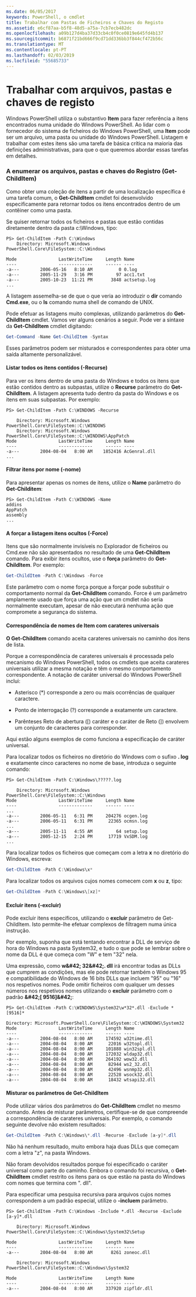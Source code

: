 ```yaml
---
ms.date: 06/05/2017
keywords: PowerShell, o cmdlet
title: Trabalhar com Pastas de Ficheiros e Chaves do Registo
ms.assetid: e6cf87aa-b5f8-48d5-a75a-7cb7ecb482dc
ms.openlocfilehash: a09b127d4ba37d33cb4c0f0ce0819e645fd4b137
ms.sourcegitcommit: b6871f21bd666f9cd71dd336bb3f844cf472b56c
ms.translationtype: MT
ms.contentlocale: pt-PT
ms.lasthandoff: 02/03/2019
ms.locfileid: "55685733"
---
```

# <a name="working-with-files-folders-and-registry-keys"></a>Trabalhar com arquivos, pastas e chaves de registo

Windows PowerShell utiliza o substantivo **Item** para fazer referência a itens encontrados numa unidade do Windows PowerShell. Ao lidar com o fornecedor do sistema de ficheiros do Windows PowerShell, uma **Item** pode ser um arquivo, uma pasta ou unidade do Windows PowerShell. Listagem e trabalhar com estes itens são uma tarefa de básica crítica na maioria das definições administrativas, para que o que queremos abordar essas tarefas em detalhes.

### <a name="enumerating-files-folders-and-registry-keys-get-childitem"></a>A enumerar os arquivos, pastas e chaves do Registro (Get-ChildItem)

Como obter uma coleção de itens a partir de uma localização específica é uma tarefa comum, o **Get-ChildItem** cmdlet foi desenvolvido especificamente para retornar todos os itens encontrados dentro de um contêiner como uma pasta.

Se quiser retornar todos os ficheiros e pastas que estão contidas diretamente dentro da pasta c:\\Windows, tipo:

```
PS> Get-ChildItem -Path C:\Windows
    Directory: Microsoft.Windows PowerShell.Core\FileSystem::C:\Windows

Mode                LastWriteTime     Length Name
----                -------------     ------ ----
-a---        2006-05-16   8:10 AM          0 0.log
-a---        2005-11-29   3:16 PM         97 acc1.txt
-a---        2005-10-23  11:21 PM       3848 actsetup.log
...
```

A listagem assemelha-se de que o que veria ao introduzir o **dir** comando **Cmd.exe**, ou o **ls** comando numa shell de comando de UNIX.

Pode efetuar as listagens muito complexas, utilizando parâmetros do **Get-ChildItem** cmdlet. Vamos ver alguns cenários a seguir. Pode ver a sintaxe da **Get-ChildItem** cmdlet digitando:

```powershell
Get-Command -Name Get-ChildItem -Syntax
```

Esses parâmetros podem ser misturados e correspondentes para obter uma saída altamente personalizável.

#### <a name="listing-all-contained-items--recurse"></a>Listar todos os itens contidos (-Recurse)

Para ver os itens dentro de uma pasta do Windows e todos os itens que estão contidos dentro as subpastas, utilize o **Recurse** parâmetro do **Get-ChildItem**. A listagem apresenta tudo dentro da pasta do Windows e os itens em suas subpastas. Por exemplo:

```
PS> Get-ChildItem -Path C:\WINDOWS -Recurse

    Directory: Microsoft.Windows PowerShell.Core\FileSystem::C:\WINDOWS
    Directory: Microsoft.Windows PowerShell.Core\FileSystem::C:\WINDOWS\AppPatch
Mode                LastWriteTime     Length Name
----                -------------     ------ ----
-a---        2004-08-04   8:00 AM    1852416 AcGenral.dll
...
```

#### <a name="filtering-items-by-name--name"></a>Filtrar itens por nome (-nome)

Para apresentar apenas os nomes de itens, utilize o **Name** parâmetro do **Get-Childitem**:

```
PS> Get-ChildItem -Path C:\WINDOWS -Name
addins
AppPatch
assembly
...
```

#### <a name="forcibly-listing-hidden-items--force"></a>A forçar a listagem itens ocultos (-Force)

Itens que são normalmente invisíveis no Explorador de ficheiros ou Cmd.exe não são apresentados no resultado de uma **Get-ChildItem** comando. Para exibir itens ocultos, use o **força** parâmetro do **Get-ChildItem**. Por exemplo:

```powershell
Get-ChildItem -Path C:\Windows -Force
```

Este parâmetro com o nome força porque a forçar pode substituir o comportamento normal da **Get-ChildItem** comando. Force é um parâmetro amplamente usado que força uma ação que um cmdlet não seria normalmente executam, apesar de não executará nenhuma ação que compromete a segurança do sistema.

#### <a name="matching-item-names-with-wildcards"></a>Correspondência de nomes de Item com carateres universais

**O Get-ChildItem** comando aceita carateres universais no caminho dos itens de lista.

Porque a correspondência de carateres universais é processada pelo mecanismo do Windows PowerShell, todos os cmdlets que aceita carateres universais utilizar a mesma notação e têm o mesmo comportamento correspondente. A notação de caráter universal do Windows PowerShell inclui:

- Asterisco (\*) corresponde a zero ou mais ocorrências de qualquer caractere.

- Ponto de interrogação (?) corresponde a exatamente um caractere.

- Parênteses Reto de abertura (\[) caráter e o caráter de Reto (]) envolvem um conjunto de caracteres para corresponder.

Aqui estão alguns exemplos de como funciona a especificação de caráter universal.

Para localizar todos os ficheiros no diretório do Windows com o sufixo **. log** e exatamente cinco caracteres no nome de base, introduza o seguinte comando:

```
PS> Get-ChildItem -Path C:\Windows\?????.log

    Directory: Microsoft.Windows PowerShell.Core\FileSystem::C:\Windows
Mode                LastWriteTime     Length Name
----                -------------     ------ ----
...
-a---        2006-05-11   6:31 PM     204276 ocgen.log
-a---        2006-05-11   6:31 PM      22365 ocmsn.log
...
-a---        2005-11-11   4:55 AM         64 setup.log
-a---        2005-12-15   2:24 PM      17719 VxSDM.log
...
```

Para localizar todos os ficheiros que começam com a letra **x** no diretório do Windows, escreva:

```powershell
Get-ChildItem -Path C:\Windows\x*
```

Para localizar todos os arquivos cujos nomes comecem com **x** ou **z**, tipo:

```powershell
Get-ChildItem -Path C:\Windows\[xz]*
```

#### <a name="excluding-items--exclude"></a>Excluir itens (-excluir)

Pode excluir itens específicos, utilizando o **excluir** parâmetro de Get-ChildItem. Isto permite-lhe efetuar complexos de filtragem numa única instrução.

Por exemplo, suponha que está tentando encontrar a DLL de serviço de hora do Windows na pasta System32, e tudo o que pode se lembrar sobre o nome da DLL é que começa com "W" e tem "32" nela.

Uma expressão, como **w\&#42; 32\&#42;. dll** irá encontrar todas as DLLs que cumprem as condições, mas ele pode retornar também o Windows 95 e compatibilidade do Windows de 16 bits DLLs que incluem "95" ou "16" nos respetivos nomes. Pode omitir ficheiros com qualquer um desses números nos respetivos nomes utilizando o **excluir** parâmetro com o padrão  **\&#42;\[ 9516]\&#42;**:

```
PS> Get-ChildItem -Path C:\WINDOWS\System32\w*32*.dll -Exclude *[9516]*

Directory: Microsoft.PowerShell.Core\FileSystem::C:\WINDOWS\System32
Mode                LastWriteTime     Length Name
----                -------------     ------ ----
-a---        2004-08-04   8:00 AM     174592 w32time.dll
-a---        2004-08-04   8:00 AM      22016 w32topl.dll
-a---        2004-08-04   8:00 AM     101888 win32spl.dll
-a---        2004-08-04   8:00 AM     172032 wldap32.dll
-a---        2004-08-04   8:00 AM     264192 wow32.dll
-a---        2004-08-04   8:00 AM      82944 ws2_32.dll
-a---        2004-08-04   8:00 AM      42496 wsnmp32.dll
-a---        2004-08-04   8:00 AM      22528 wsock32.dll
-a---        2004-08-04   8:00 AM      18432 wtsapi32.dll
```

#### <a name="mixing-get-childitem-parameters"></a>Misturar os parâmetros de Get-ChildItem

Pode utilizar vários dos parâmetros do **Get-ChildItem** cmdlet no mesmo comando. Antes de misturar parâmetros, certifique-se de que compreende a correspondência de carateres universais. Por exemplo, o comando seguinte devolve não existem resultados:

```powershell
Get-ChildItem -Path C:\Windows\*.dll -Recurse -Exclude [a-y]*.dll
```

Não há nenhum resultado, muito embora haja duas DLLs que começam com a letra "z", na pasta Windows.

Não foram devolvidos resultados porque foi especificado o caráter universal como parte do caminho. Embora o comando foi recursiva, o **Get-ChildItem** cmdlet restrito os itens para os que estão na pasta do Windows com nomes que termina com ". dll".

Para especificar uma pesquisa recursiva para arquivos cujos nomes correspondem a um padrão especial, utilize o **-incluem** parâmetro.

```
PS> Get-ChildItem -Path C:\Windows -Include *.dll -Recurse -Exclude [a-y]*.dll

    Directory: Microsoft.Windows PowerShell.Core\FileSystem::C:\Windows\System32\Setup

Mode                LastWriteTime     Length Name
----                -------------     ------ ----
-a---        2004-08-04   8:00 AM       8261 zoneoc.dll

    Directory: Microsoft.Windows PowerShell.Core\FileSystem::C:\Windows\System32

Mode                LastWriteTime     Length Name
----                -------------     ------ ----
-a---        2004-08-04   8:00 AM     337920 zipfldr.dll
```